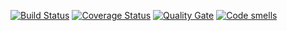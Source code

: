[![Build Status](https://travis-ci.org/UgryumovM/TestingTwo.svg?branch=master)](https://travis-ci.org/UgryumovM/TestingTwo)
[![Coverage Status](https://coveralls.io/repos/UgryumovM/TestingTwo/badge.svg?branch=master)](https://coveralls.io/github/UgryumovM/TestingTwo?branch=master)
[![Quality Gate](https://sonarcloud.io/api/project_badges/measure?project=qmake-gtest&metric=alert_status)](https://sonarcloud.io/dashboard?id=UgryumovM_TestingOne)
[![Code smells](https://sonarcloud.io/api/project_badges/measure?project=qmake-gtest&metric=code_smells)](https://sonarcloud.io/dashboard?id=UgryumovM_TestingOne)